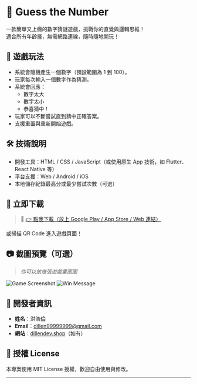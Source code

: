 # 🎯 Guess the Number

一款簡單又上癮的數字猜謎遊戲，挑戰你的直覺與邏輯思維！  
適合所有年齡層，無需網路連線，隨時隨地開玩！

## 🧠 遊戲玩法

- 系統會隨機產生一個數字（預設範圍為 1 到 100）。
- 玩家每次輸入一個數字作為猜測。
- 系統會回應：
  - 數字太大
  - 數字太小
  - 恭喜猜中！
- 玩家可以不斷嘗試直到猜中正確答案。
- 支援重置與重新開始遊戲。

## 🛠️ 技術說明

- 開發工具：HTML / CSS / JavaScript（或使用原生 App 技術，如 Flutter、React Native 等）
- 平台支援：Web / Android / iOS
- 本地儲存紀錄最高分或最少嘗試次數（可選）

## 📲 立即下載

> 🔗 [👉 點我下載（放上 Google Play / App Store / Web 連結）](#)

或掃描 QR Code 進入遊戲頁面！

## 📷 截圖預覽（可選）

> _你可以放幾張遊戲畫面圖_

![Game Screenshot](screenshot1.png)
![Win Message](screenshot2.png)

## 👤 開發者資訊

- **姓名**：洪浩倫
- **Email**：[dillen99999999@gmail.com](mailto:dillen99999999@gmail.com)
- **網站**：[dillendev.shop](https://dillendev.shop)（如有）

## 📃 授權 License

本專案使用 MIT License 授權，歡迎自由使用與修改。

---

